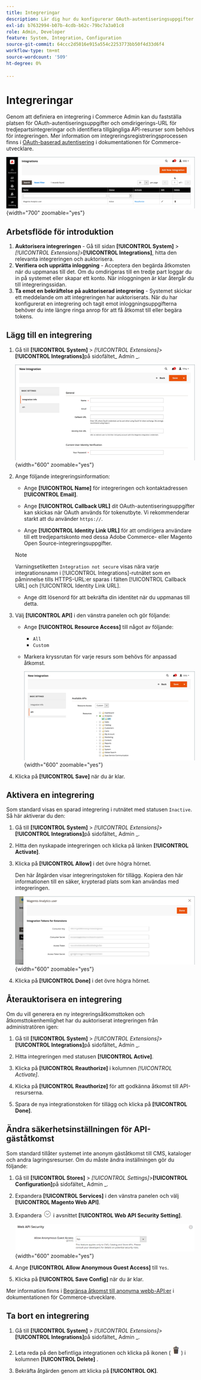 ```yaml
---
title: Integreringar
description: Lär dig hur du konfigurerar OAuth-autentiseringsuppgifter och omdirigerings-URL för tredjepartsintegreringar.
exl-id: b7632994-b07b-4cdb-b62c-79bc7a3a01c8
role: Admin, Developer
feature: System, Integration, Configuration
source-git-commit: 64ccc2d5016e915a554c2253773bb50f4d33d6f4
workflow-type: tm+mt
source-wordcount: '509'
ht-degree: 0%

---
```


# Integreringar

Genom att definiera en integrering i Commerce Admin kan du fastställa platsen för OAuth-autentiseringsuppgifter och omdirigerings-URL för tredjepartsintegreringar och identifiera tillgängliga API-resurser som behövs för integreringen. Mer information om integreringsregistreringsprocessen finns i [OAuth-baserad autentisering](https://developer.adobe.com/commerce/webapi/get-started/authentication/gs-authentication-oauth/) i dokumentationen för Commerce-utvecklare.

![Integrationer](./assets/integrations.png){width="700" zoomable="yes"}

## Arbetsflöde för introduktion

1. **Auktorisera integreringen** - Gå till sidan **[!UICONTROL System]** > _[!UICONTROL Extensions]_>**[!UICONTROL Integrations]**, hitta den relevanta integreringen och auktorisera.
1. **Verifiera och upprätta inloggning** - Acceptera den begärda åtkomsten när du uppmanas till det. Om du omdirigeras till en tredje part loggar du in på systemet eller skapar ett konto. När inloggningen är klar återgår du till integreringssidan.
1. **Ta emot en bekräftelse på auktoriserad integrering** - Systemet skickar ett meddelande om att integreringen har auktoriserats. När du har konfigurerat en integrering och tagit emot inloggningsuppgifterna behöver du inte längre ringa anrop för att få åtkomst till eller begära tokens.

## Lägg till en integrering

1. Gå till **[!UICONTROL System]** > _[!UICONTROL Extensions]_>**[!UICONTROL Integrations]**&#x200B;på sidofältet_ Admin _.

   ![Ny integrering](./assets/integration-new.png){width="600" zoomable="yes"}

1. Ange följande integreringsinformation:

   - Ange **[!UICONTROL Name]** för integreringen och kontaktadressen **[!UICONTROL Email]**.

   - Ange **[!UICONTROL Callback URL]** dit OAuth-autentiseringsuppgifter kan skickas när OAuth används för tokenutbyte. Vi rekommenderar starkt att du använder `https://`.

   - Ange **[!UICONTROL Identity Link URL]** för att omdirigera användare till ett tredjepartskonto med dessa Adobe Commerce- eller Magento Open Source-integreringsuppgifter.

   >[!NOTE]
   >
   > Varningsetiketten `Integration not secure` visas nära varje integrationsnamn i [!UICONTROL Integrations]-rutnätet som en påminnelse tills HTTPS-URL:er sparas i fälten [!UICONTROL Callback URL] och [!UICONTROL Identity Link URL].

   - Ange ditt lösenord för att bekräfta din identitet när du uppmanas till detta.

1. Välj **[!UICONTROL API]** i den vänstra panelen och gör följande:

   - Ange **[!UICONTROL Resource Access]** till något av följande:

      - `All`
      - `Custom`

   - Markera kryssrutan för varje resurs som behövs för anpassad åtkomst.

     ![Integreringar - tillgängligt API](./assets/integrations-available-api.png){width="600" zoomable="yes"}

1. Klicka på **[!UICONTROL Save]** när du är klar.

## Aktivera en integrering

Som standard visas en sparad integrering i rutnätet med statusen `Inactive`. Så här aktiverar du den:

1. Gå till **[!UICONTROL System]** > _[!UICONTROL Extensions]_>**[!UICONTROL Integrations]**&#x200B;på sidofältet_ Admin _.

1. Hitta den nyskapade integreringen och klicka på länken **[!UICONTROL Activate]**.

1. Klicka på **[!UICONTROL Allow]** i det övre högra hörnet.

   Den här åtgärden visar integreringstoken för tillägg. Kopiera den här informationen till en säker, krypterad plats som kan användas med integreringen.

   ![Integreringstoken för tillägg](./assets/integration-tokens-for-extensions.png){width="600" zoomable="yes"}

1. Klicka på **[!UICONTROL Done]** i det övre högra hörnet.

## Återauktorisera en integrering

Om du vill generera en ny integreringsåtkomsttoken och åtkomsttokenhemlighet har du auktoriserat integreringen från administratören igen:

1. Gå till **[!UICONTROL System]** > _[!UICONTROL Extensions]_>**[!UICONTROL Integrations]**&#x200B;på sidofältet_ Admin _.

1. Hitta integreringen med statusen **[!UICONTROL Active]**.

1. Klicka på **[!UICONTROL Reauthorize]** i kolumnen _[!UICONTROL Activate]_.

1. Klicka på **[!UICONTROL Reauthorize]** för att godkänna åtkomst till API-resurserna.

1. Spara de nya integrationstoken för tillägg och klicka på **[!UICONTROL Done]**.

## Ändra säkerhetsinställningen för API-gäståtkomst

Som standard tillåter systemet inte anonym gäståtkomst till CMS, kataloger och andra lagringsresurser. Om du måste ändra inställningen gör du följande:

1. Gå till **[!UICONTROL Stores]** > _[!UICONTROL Settings]_>**[!UICONTROL Configuration]**&#x200B;på sidofältet_ Admin _.

1. Expandera **[!UICONTROL Services]** i den vänstra panelen och välj **[!UICONTROL Magento Web API]**.

1. Expandera ![Expansionsväljaren](../assets/icon-display-expand.png) i avsnittet **[!UICONTROL Web API Security Setting]**.

   ![Tjänstkonfiguration - säkerhetsinställningar för webb-API](../configuration-reference/services/assets/web-api-security.png){width="600" zoomable="yes"}

1. Ange **[!UICONTROL Allow Anonymous Guest Access]** till `Yes`.

1. Klicka på **[!UICONTROL Save Config]** när du är klar.

Mer information finns i [Begränsa åtkomst till anonyma webb-API:er](https://developer.adobe.com/commerce/webapi/rest/use-rest/anonymous-api-security/) i dokumentationen för Commerce-utvecklare.

## Ta bort en integrering

1. Gå till **[!UICONTROL System]** > _[!UICONTROL Extensions]_>**[!UICONTROL Integrations]**&#x200B;på sidofältet_ Admin _.

1. Leta reda på den befintliga integrationen och klicka på ikonen ( ![papperskorgsikonen](../assets/icon-delete-trashcan-solid.png) ) i kolumnen **[!UICONTROL Delete]** .

1. Bekräfta åtgärden genom att klicka på **[!UICONTROL OK]**.
